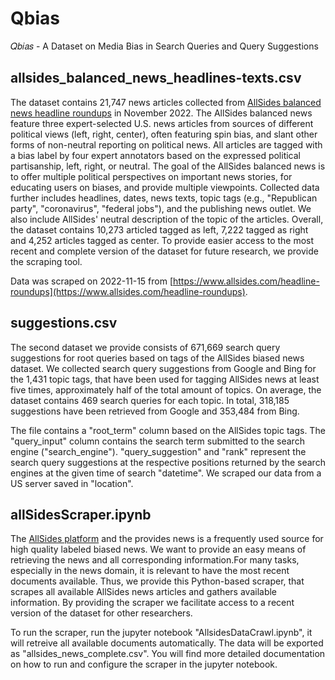 # Qbias
𝑄𝑏𝑖𝑎𝑠 - A Dataset on Media Bias in Search Queries and Query Suggestions

## allsides_balanced_news_headlines-texts.csv
The dataset contains 21,747 news articles collected from [AllSides balanced news headline roundups](https://www.allsides.com/headline-roundups) in November 2022. 
The AllSides balanced news feature three expert-selected U.S. news articles from sources of different political views (left, right, center), often featuring spin bias, and slant other forms of non-neutral reporting on political news. All articles are tagged with a bias label by four expert annotators based on the expressed political partisanship, left, right, or neutral. The goal of the AllSides balanced news is to offer multiple political perspectives on important news stories, for educating users on biases, and provide multiple viewpoints. Collected data further includes headlines, dates, news texts, topic tags (e.g., "Republican party", "coronavirus", "federal jobs"), and the publishing news outlet. We also include AllSides' neutral description of the topic of the articles.
Overall, the dataset contains 10,273 articled tagged as left, 7,222 tagged as right and 4,252 articles tagged as center. To provide easier access to the most recent and complete version of the dataset for future research, we provide the scraping tool.

Data was scraped on 2022-11-15 from [https://www.allsides.com/headline-roundups](https://www.allsides.com/headline-roundups).

## suggestions.csv 
The second dataset we provide consists of 671,669 search query suggestions for root queries based on tags of the AllSides biased news dataset. 
We collected search query suggestions from Google and Bing for the 1,431 topic tags, that have been used for tagging AllSides news at least five times, approximately half of the total amount of topics. 
On average, the dataset contains 469 search queries for each topic.
In total, 318,185 suggestions have been retrieved from Google and 353,484 from Bing.

The file contains a "root_term" column based on the AllSides topic tags. The "query_input" column contains the search term submitted to the search engine ("search_engine"). "query_suggestion"	and "rank" represent the search query suggestions at the respective positions returned by the search engines at the given time of search "datetime". We scraped our data from a US server saved in "location".

## allSidesScraper.ipynb
The [AllSides platform](https://www.allsides.com/headline-roundups) and the provides news is a frequently used source for high quality labeled biased news. We want to provide an easy means of retrieving the news and all corresponding information.For many tasks, especially in the news domain, it is relevant to have the most recent documents available.
Thus, we provide this Python-based scraper, that scrapes all available AllSides news articles and gathers available information.
By providing the scraper we facilitate access to a recent version of the dataset for other researchers.

To run the scraper, run the jupyter notebook "AllsidesDataCrawl.ipynb", it will retreive all available documents automatically. The data will be exported as "allsides_news_complete.csv". You will find more detailed documentation on how to run and configure the scraper in the jupyter notebook.
